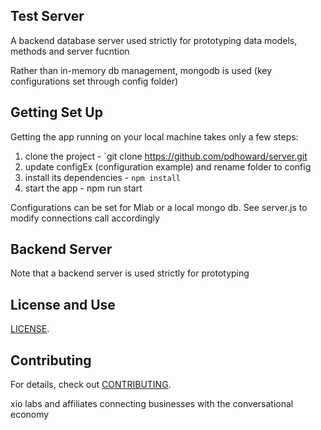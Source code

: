 
## Test Server

A backend database server used strictly for prototyping data models, methods and server fucntion

Rather than in-memory db management, mongodb is used (key configurations set through config folder)

## Getting Set Up

Getting the app running on your local machine takes only a few steps:

1. clone the project - `git clone https://github.com/pdhoward/server.git
2. update configEx (configuration example) and rename folder to config
3. install its dependencies - `npm install`
4. start the app - npm run start

Configurations can be set for Mlab or a local mongo db.
See server.js to modify connections call accordingly

## Backend Server

Note that a backend server is used strictly for prototyping

## License and Use
 [LICENSE](LICENSE.txt).

## Contributing

For details, check out [CONTRIBUTING](CONTRIBUTING.md).


xio labs and affiliates
connecting businesses with the conversational economy
